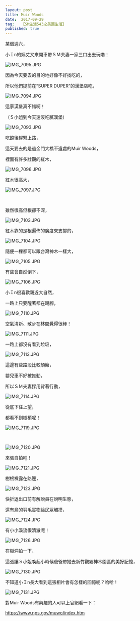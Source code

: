 ```yaml
---
layout: post
title: Muir Woods
date:  2017-09-29
tag:   【SM生活543之美國生活】
published: true 
---
```

<p>某個週六，</p>

<p>小Ｉn的姨丈又來開車帶ＳＭ夫妻一家三口出去玩嚕！</p>

<p><img alt="IMG_7095.JPG" src="https://pic.pimg.tw/smlife543/1506634316-878203207_n.jpg" title="IMG_7095.JPG"></p>

<p>因為今天要去的目的地好像不好找吃的，</p>

<p>所以他們提前在“SUPER DUPER”的漢堡店吃，</p>

<p><img alt="IMG_7094.JPG" src="https://pic.pimg.tw/smlife543/1506634296-1162327658_n.jpg" title="IMG_7094.JPG"></p>

<p>這家漢堡真不錯啊！</p>

<p>（Ｓ小姐到今天還沒吃膩漢堡）</p>

<p><img alt="IMG_7093.JPG" src="https://pic.pimg.tw/smlife543/1506634281-2560921977_n.jpg" title="IMG_7093.JPG"></p>

<p>吃飽後趕緊上路，</p>

<p>這天要去的是過金門大橋不遠處的Muir Woods，</p>

<p>裡面有許多壯觀的紅木，</p>

<p><img alt="IMG_7096.JPG" src="https://pic.pimg.tw/smlife543/1506634342-2113916618_n.jpg" title="IMG_7096.JPG"></p>

<p>紅木很高大，</p>

<p><img alt="IMG_7097.JPG" src="https://pic.pimg.tw/smlife543/1506634379-2283697722_n.jpg" title="IMG_7097.JPG"></p>

<p>&nbsp;</p>

<p>雖然很高但根卻不深，</p>

<p><img alt="IMG_7103.JPG" src="https://pic.pimg.tw/smlife543/1506635292-139356179_n.jpg" title="IMG_7103.JPG"></p>

<p>紅木靠的是根遍佈的廣度來支撐的，</p>

<p><img alt="IMG_7104.JPG" src="https://pic.pimg.tw/smlife543/1506635320-3803731190_n.jpg" title="IMG_7104.JPG"></p>

<p>隨便一棵都可以跟台灣神木一樣大，</p>

<p><img alt="IMG_7105.JPG" src="https://pic.pimg.tw/smlife543/1506635339-1567883673_n.jpg" title="IMG_7105.JPG"></p>

<p>有些會自然倒下，</p>

<p><img alt="IMG_7106.JPG" src="https://pic.pimg.tw/smlife543/1506635359-2141247552_n.jpg" title="IMG_7106.JPG"></p>

<p>小Ｉn很喜歡親近大自然，</p>

<p>一路上只要醒著都在踢腳，</p>

<p><img alt="IMG_7110.JPG" src="https://pic.pimg.tw/smlife543/1506635391-503653235_n.jpg?v=1506635408" title="IMG_7110.JPG"></p>

<p>空氣清新、散步在林間覺得很棒！</p>

<p><img alt="IMG_7111.JPG" src="https://pic.pimg.tw/smlife543/1506635427-3691563741_n.jpg" title="IMG_7111.JPG"></p>

<p>一路上都沒有看到垃圾，</p>

<p><img alt="IMG_7113.JPG" src="https://pic.pimg.tw/smlife543/1506635446-711297659_n.jpg" title="IMG_7113.JPG"></p>

<p>這邊有些路段比較顛簸，</p>

<p>嬰兒車不好被推動，</p>

<p>所以ＳＭ夫妻採用背著行動，</p>

<p><img alt="IMG_7114.JPG" src="https://pic.pimg.tw/smlife543/1506635464-2313557030_n.jpg" title="IMG_7114.JPG"></p>

<p>從底下往上望，</p>

<p>都看不到樹梢呢！</p>

<p><img alt="IMG_7119.JPG" src="https://pic.pimg.tw/smlife543/1506635477-2688106938_n.jpg" title="IMG_7119.JPG"></p>

<p>&nbsp;</p>

<p><img alt="IMG_7120.JPG" src="https://pic.pimg.tw/smlife543/1506635491-1293880854_n.jpg" title="IMG_7120.JPG"></p>

<p>來張自拍吧！</p>

<p><img alt="IMG_7121.JPG" src="https://pic.pimg.tw/smlife543/1506635497-1953779528_n.jpg" title="IMG_7121.JPG"></p>

<p>樹根裸露在路邊，</p>

<p><img alt="IMG_7123.JPG" src="https://pic.pimg.tw/smlife543/1506635534-1706296051_n.jpg" title="IMG_7123.JPG"></p>

<p>快折返出口前有解說員在說明生態，</p>

<p>還有鳥的羽毛實物給民眾觸摸，</p>

<p><img alt="IMG_7124.JPG" src="https://pic.pimg.tw/smlife543/1506635550-1254571614_n.jpg" title="IMG_7124.JPG"></p>

<p>有小小溪流很清澈呢！</p>

<p><img alt="IMG_7126.JPG" src="https://pic.pimg.tw/smlife543/1506635574-2051149128_n.jpg" title="IMG_7126.JPG"></p>

<p>在樹洞拍一下，</p>

<p>這張讓Ｓ小姐喚起小時候爸爸帶她去新竹觀霧神木園區的美好記憶，</p>

<p><img alt="IMG_7130.JPG" src="https://pic.pimg.tw/smlife543/1506635589-3016204990_n.jpg" title="IMG_7130.JPG"></p>

<p>不知道小Ｉn長大看到這張相片會有怎樣的回憶呢？哈哈！</p>

<p><img alt="IMG_7131.JPG" src="https://pic.pimg.tw/smlife543/1506635600-1717065929_n.jpg" title="IMG_7131.JPG"></p>

<p>對Muir Woods有興趣的人可以上官網看一下：</p>

<p><a href="https://www.nps.gov/muwo/index.htm">https://www.nps.gov/muwo/index.htm</a></p>

